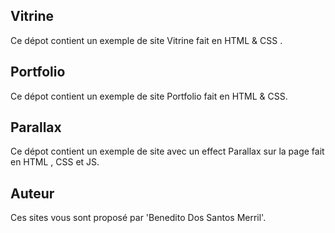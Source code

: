 
## Vitrine
Ce dépot contient un exemple de site Vitrine fait en HTML & CSS .

## Portfolio
Ce dépot contient un exemple de site Portfolio fait en HTML & CSS.

## Parallax
Ce dépot contient un exemple de site avec un effect Parallax sur la page fait en HTML , CSS et JS.

## Auteur
Ces sites vous sont proposé par 'Benedito Dos Santos Merril'.
